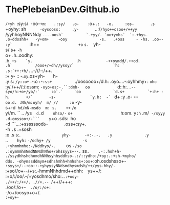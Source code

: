 # ThePlebeianDev.Github.io
  `/+yh
                                                                        `:sy:s/`
                                                                     `-oo-`+m:  
                                                                  .:sy/   .o-   
                                                               `:o+`.:   -o.    
                                                             :os-       .s`     
                                                          +oyhy:       sh`      
                                                        -oysooss:     .y-       
                                                 `..:/`/hyo++osoo+/++yy`        
                                              /yyhhoyNNNNdy ``----oosh`         
                                          `-+yy/- `oo+ymhs`  `:-+hys-           
                                        .o+ddsshh+   -y+om+    -ooy             
                                       -s.   .+oss     - -hs. .oo+-             
                                      :y`       ``         :h++`                
                                     +o`              `s.  `yh-                 
                                    s/                s+    `-h`                
                                   o+                .h..oodhy:                 
                                  .h.             ```+s    `y.                  
                                  .h           -++oymdd/.++od.                  
                                  .h`          /ooo+/+dh//ysoy/`                
                                  `h: `      .s:`++:+h/.```..-///-:/++.         
                                   :+ y-     :: -.`oy`.os+yh-    `   `h-        
                                   .y s:        `/y::o+`    .-:o+-`:ss+         
                        `./oosoooo+/d.h:      .oyo....-:oyhhmy+: `oho`          
                       :y/./++//:/:ossm:  `-oyo+os:-.``:dmh-` `   oo            
                      `d::h:``..--syo/h:+o+/yo/-`     :o`.`     `oo             
                      `d.s+          `+:h+ -h.       +/`       -s-              
                      `y.h:  -` ``      d+ :y      .o-       `++                
                      oo.d. :Nh/m:oyh/  m/ //     :o`       -y-                 
                      s+-d` hd/mN-msdo  m: s.    ++`      `/o`                  
                      y//m. `` .. /ys`  d.`d`    ohso/-` `o+                    
                     `h:om.             y`:h`   .m/` -/syyy                     
                     .d-omssoo+/-```    y`+o     .sds:` `ho                     
                     -d  ```...:+ssssssod`o-       `.oss+:sy+.                  
                     -h                `.`s             .+sosh                  
                     :o                  .s               s:.`                  
                     yhy-      -+:-.-.   .y              .y                     
             `..`    hyh:`      `-/odhy+ /y              -s                     
          .+yhmmhmho:-/Nddhyo/-.    `    os           `-/so                     
      .:oymmmhmNmdNNNdhNho+/ohssyys+--.` ss`.    .-:.hoh+h-                     
 ./ssydhhshdhomdhNNhsyhhsddhso-.:/::ydho:/+oy:.:+sh-+myho/`                     
`dds. -ohymssddmym+sdhshmhh+hmhshs+:os`+:oh.osdshsso+-`                         
 :syys+/--:oo::-+yhyysyNNdsmdhysmdsh/++/yys-hhy/.                               
   `:+so//o+--/+s:.-hmmNhhdmd++dhh:`  `ys++/:`                                  
      `:+o/:/oo/.-/+yosdhmo/sho:.`.:+ooy-                                       
          ./++/:/++/. .//+.-- `/++//+++:                                        
              ./oo/:/o+-`  ./o/:/o+:`                                           
                  -/o+/oosyo+o+/.                                               
                      `:+oy+-`                                                  
